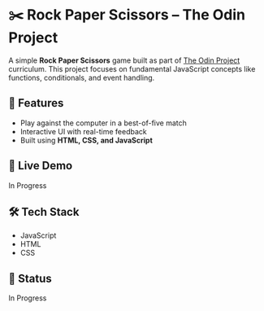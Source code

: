 # ✂️ Rock Paper Scissors – The Odin Project  

A simple **Rock Paper Scissors** game built as part of [The Odin Project](https://www.theodinproject.com/) curriculum. This project focuses on fundamental JavaScript concepts like functions, conditionals, and event handling.  

## 🚀 Features  
- Play against the computer in a best-of-five match  
- Interactive UI with real-time feedback  
- Built using **HTML, CSS, and JavaScript**  

## 🔗 Live Demo  
In Progress  

## 🛠️ Tech Stack  
- JavaScript  
- HTML  
- CSS  

## 📌 Status  
In Progress 
